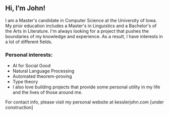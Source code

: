 ## Hi, I’m John!

I am a Master's candidate in Computer Science at the University of Iowa. My prior education includes a Master's in Linguistics and a Bachelor's of the Arts in Literature. I'm always looking for a project that pushes the boundaries of my knowledge and experience. As a result, I have interests in a lot of different fields. 

### Personal interests:
 - AI for Social Good
 - Natural Language Processing
 - Automated theorem-proving
 - Type theory
 - I also love building projects that provide some personal utility in my life and the lives of those around me. 

For contact info, please visit my personal website at kesslerjohn.com [under construction]
